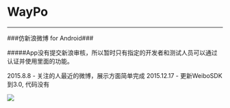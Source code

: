 # WayPo
---
###仿新浪微博 for Android###

#####App没有提交新浪审核，所以暂时只有指定的开发者和测试人员可以通过认证并使用里面的功能。

2015.8.8 - 关注的人最近的微博，展示方面简单完成
2015.12.17 - 更新WeiboSDK到3.0, 代码没有

![](#https://github.com/rexcheung/waypo/blob/master/demo.gif)